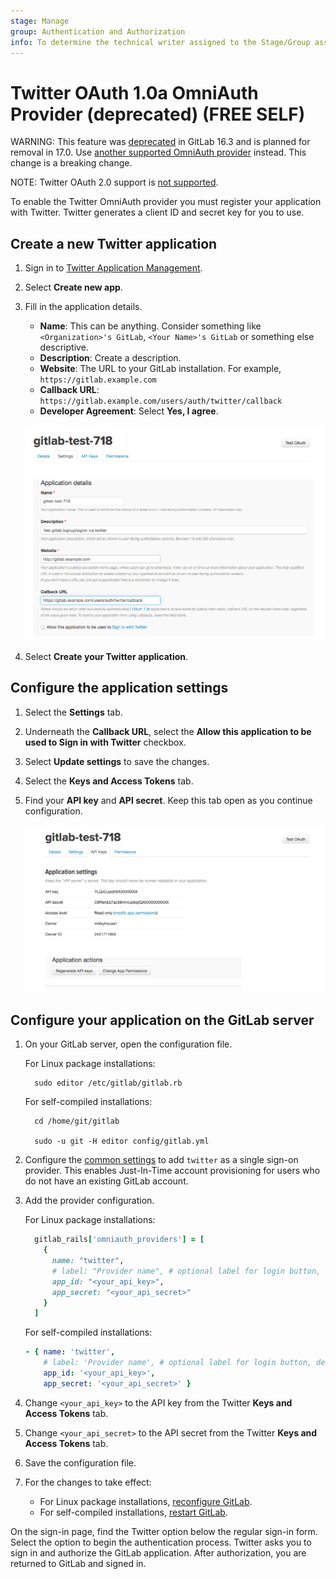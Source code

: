 ```yaml
---
stage: Manage
group: Authentication and Authorization
info: To determine the technical writer assigned to the Stage/Group associated with this page, see https://about.gitlab.com/handbook/product/ux/technical-writing/#assignments
---
```


# Twitter OAuth 1.0a OmniAuth Provider (deprecated) **(FREE SELF)**

<!--- start_remove The following content will be removed on remove_date: '2024-05-17' -->

WARNING:
This feature was [deprecated](https://gitlab.com/gitlab-com/Product/-/issues/11417) in GitLab 16.3 and is planned for removal in 17.0. Use [another supported OmniAuth provider](omniauth.md#supported-providers) instead. This change is a breaking change.

<!--- end_remove -->

NOTE:
Twitter OAuth 2.0 support is [not supported](https://gitlab.com/gitlab-org/gitlab/-/issues/366213).

To enable the Twitter OmniAuth provider you must register your application with
Twitter. Twitter generates a client ID and secret key for you to use.

## Create a new Twitter application

1. Sign in to [Twitter Application Management](https://developer.twitter.com/apps).

1. Select **Create new app**.

1. Fill in the application details.
   - **Name**: This can be anything. Consider something like `<Organization>'s GitLab`, `<Your Name>'s GitLab` or
   something else descriptive.
   - **Description**: Create a description.
   - **Website**: The URL to your GitLab installation. For example, `https://gitlab.example.com`
   - **Callback URL**: `https://gitlab.example.com/users/auth/twitter/callback`
   - **Developer Agreement**: Select **Yes, I agree**.

   ![Twitter App Details](img/twitter_app_details.png)

1. Select **Create your Twitter application**.

## Configure the application settings

1. Select the **Settings** tab.

1. Underneath the **Callback URL**, select the **Allow this application to be used to Sign in with Twitter** checkbox.

1. Select **Update settings** to save the changes.

1. Select the **Keys and Access Tokens** tab.

1. Find your **API key** and **API secret**. Keep this tab open as you continue configuration.

   ![Twitter app](img/twitter_app_api_keys.png)

## Configure your application on the GitLab server

1. On your GitLab server, open the configuration file.

   For Linux package installations:

   ```shell
     sudo editor /etc/gitlab/gitlab.rb
   ```

   For self-compiled installations:

   ```shell
     cd /home/git/gitlab

     sudo -u git -H editor config/gitlab.yml
   ```

1. Configure the [common settings](omniauth.md#configure-common-settings)
   to add `twitter` as a single sign-on provider. This enables Just-In-Time
   account provisioning for users who do not have an existing GitLab account.

1. Add the provider configuration.

   For Linux package installations:

   ```ruby
     gitlab_rails['omniauth_providers'] = [
       {
         name: "twitter",
         # label: "Provider name", # optional label for login button, defaults to "Twitter"
         app_id: "<your_api_key>",
         app_secret: "<your_api_secret>"
       }
     ]
   ```

   For self-compiled installations:

   ```yaml
   - { name: 'twitter',
       # label: 'Provider name', # optional label for login button, defaults to "Twitter"
       app_id: '<your_api_key>',
       app_secret: '<your_api_secret>' }
   ```

1. Change `<your_api_key>` to the API key from the Twitter **Keys and Access Tokens** tab.

1. Change `<your_api_secret>` to the API secret from the Twitter **Keys and Access Tokens** tab.

1. Save the configuration file.

1. For the changes to take effect:
   - For Linux package installations, [reconfigure GitLab](../administration/restart_gitlab.md#reconfigure-a-linux-package-installation).
   - For self-compiled installations, [restart GitLab](../administration/restart_gitlab.md#installations-from-source).

On the sign-in page, find the Twitter option below the regular sign-in form. Select the option to begin the authentication process. Twitter asks you to sign in and authorize the GitLab application. After authorization,
you are returned to GitLab and signed in.
